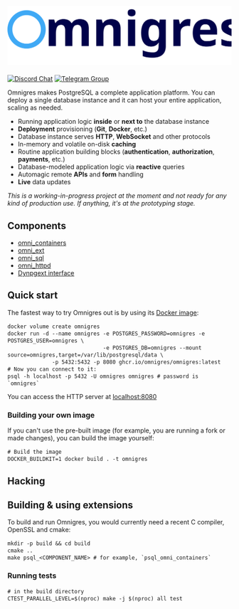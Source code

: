 ![Omnigres](header_logo.svg)
---

[![Discord Chat](https://img.shields.io/discord/1060568981725003789?label=Discord)][Discord]
[![Telegram Group](https://img.shields.io/endpoint?color=neon&style=flat-square&url=https%3A%2F%2Ftg.sumanjay.workers.dev%2Fomnigres)][Telegram]

Omnigres makes PostgreSQL a complete application platform. You can deploy a single database instance and it can host your entire application, scaling as needed.

* Running application logic **inside** or **next to** the database instance
* **Deployment** provisioning (**Git**, **Docker**, etc.)
* Database instance serves **HTTP**, **WebSocket** and other protocols
* In-memory and volatile on-disk **caching**
* Routine application building blocks (**authentication**, **authorization**, **payments**, etc.)
* Database-modeled application logic via **reactive** queries
* Automagic remote **APIs** and **form** handling
* **Live** data updates

*This is a working-in-progress project at the moment and not ready for any kind of production use. If anything, it's at the prototyping stage.*

## Components

* [omni_containers](extensions/omni_containers/README.md)
* [omni_ext](extensions/omni_ext/README.md)
* [omni_sql](extensions/omni_sql/README.md)
* [omni_httpd](extensions/omni_httpd/README.md)
* [Dynpgext interface](dynpgext/README.md)

## Quick start

The fastest way to try Omnigres out is by using
its [Docker image](https://github.com/omnigres/omnigres/pkgs/container/omnigres):

```shell
docker volume create omnigres
docker run -d --name omnigres -e POSTGRES_PASSWORD=omnigres -e POSTGRES_USER=omnigres \
                              -e POSTGRES_DB=omnigres --mount source=omnigres,target=/var/lib/postgresql/data \
              -p 5432:5432 -p 8080 ghcr.io/omnigres/omnigres:latest
# Now you can connect to it:
psql -h localhost -p 5432 -U omnigres omnigres # password is `omnigres`
````

You can access the HTTP server at [localhost:8080](http://localhost:8080)

### Building your own image

If you can't use the pre-built image (for example, you are running a fork or made changes), you can build the image
yourself:

```shell
# Build the image
DOCKER_BUILDKIT=1 docker build . -t omnigres
```

## Hacking

## Building & using extensions

To build and run Omnigres, you would currently need a recent C compiler, OpenSSL and cmake:

```shell
mkdir -p build && cd build
cmake ..
make psql_<COMPONENT_NAME> # for example, `psql_omni_containers`
```

### Running tests

```shell
# in the build directory
CTEST_PARALLEL_LEVEL=$(nproc) make -j $(nproc) all test
```

[Discord]: https://discord.gg/Jghrq588qS
[Telegram]: https://telegram.dog/omnigres
